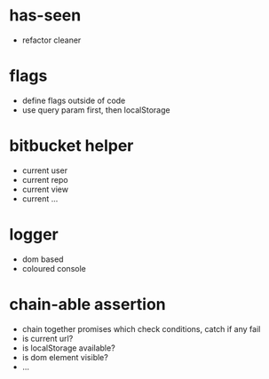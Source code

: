 # has-seen
- refactor cleaner

# flags
- define flags outside of code
- use query param first, then localStorage

# bitbucket helper
- current user
- current repo
- current view
- current ...

# logger
- dom based
- coloured console

# chain-able assertion
- chain together promises which check conditions, catch if any fail
- is current url?
- is localStorage available?
- is dom element visible?
- ...